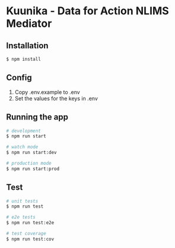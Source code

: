 # Kuunika - Data for Action NLIMS Mediator

## Installation

```bash
$ npm install
```

## Config
1. Copy .env.example to .env
2. Set the values for the keys in .env

## Running the app

```bash
# development
$ npm run start

# watch mode
$ npm run start:dev

# production mode
$ npm run start:prod
```

## Test

```bash
# unit tests
$ npm run test

# e2e tests
$ npm run test:e2e

# test coverage
$ npm run test:cov
```
